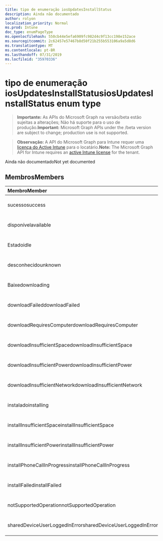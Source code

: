 ```yaml
---
title: tipo de enumeração iosUpdatesInstallStatus
description: Ainda não documentado
author: rolyon
localization_priority: Normal
ms.prod: Intune
doc_type: enumPageType
ms.openlocfilehash: 550cb44e5efa6909fc982d4c9f13cc198e152ace
ms.sourcegitcommit: 2c62457e57467b8d50f21b255b553106a9a5d8d6
ms.translationtype: MT
ms.contentlocale: pt-BR
ms.lasthandoff: 07/31/2019
ms.locfileid: "35970336"
---
```

# <a name="iosupdatesinstallstatus-enum-type"></a><span data-ttu-id="48f08-103">tipo de enumeração iosUpdatesInstallStatus</span><span class="sxs-lookup"><span data-stu-id="48f08-103">iosUpdatesInstallStatus enum type</span></span>

> <span data-ttu-id="48f08-104">**Importante:** As APIs do Microsoft Graph na versão/beta estão sujeitas a alterações; Não há suporte para o uso de produção.</span><span class="sxs-lookup"><span data-stu-id="48f08-104">**Important:** Microsoft Graph APIs under the /beta version are subject to change; production use is not supported.</span></span>

> <span data-ttu-id="48f08-105">**Observação:** A API do Microsoft Graph para Intune requer uma [licença do Active Intune](https://go.microsoft.com/fwlink/?linkid=839381) para o locatário.</span><span class="sxs-lookup"><span data-stu-id="48f08-105">**Note:** The Microsoft Graph API for Intune requires an [active Intune license](https://go.microsoft.com/fwlink/?linkid=839381) for the tenant.</span></span>

<span data-ttu-id="48f08-106">Ainda não documentado</span><span class="sxs-lookup"><span data-stu-id="48f08-106">Not yet documented</span></span>

## <a name="members"></a><span data-ttu-id="48f08-107">Membros</span><span class="sxs-lookup"><span data-stu-id="48f08-107">Members</span></span>
|<span data-ttu-id="48f08-108">Membro</span><span class="sxs-lookup"><span data-stu-id="48f08-108">Member</span></span>|<span data-ttu-id="48f08-109">Valor</span><span class="sxs-lookup"><span data-stu-id="48f08-109">Value</span></span>|<span data-ttu-id="48f08-110">Descrição</span><span class="sxs-lookup"><span data-stu-id="48f08-110">Description</span></span>|
|:---|:---|:---|
|<span data-ttu-id="48f08-111">sucesso</span><span class="sxs-lookup"><span data-stu-id="48f08-111">success</span></span>|<span data-ttu-id="48f08-112">,0</span><span class="sxs-lookup"><span data-stu-id="48f08-112">0</span></span>|<span data-ttu-id="48f08-113">Ainda não documentado</span><span class="sxs-lookup"><span data-stu-id="48f08-113">Not yet documented</span></span>|
|<span data-ttu-id="48f08-114">disponível</span><span class="sxs-lookup"><span data-stu-id="48f08-114">available</span></span>|<span data-ttu-id="48f08-115">1</span><span class="sxs-lookup"><span data-stu-id="48f08-115">1</span></span>|<span data-ttu-id="48f08-116">Ainda não documentado</span><span class="sxs-lookup"><span data-stu-id="48f08-116">Not yet documented</span></span>|
|<span data-ttu-id="48f08-117">Estado</span><span class="sxs-lookup"><span data-stu-id="48f08-117">idle</span></span>|<span data-ttu-id="48f08-118">duas</span><span class="sxs-lookup"><span data-stu-id="48f08-118">2</span></span>|<span data-ttu-id="48f08-119">Ainda não documentado</span><span class="sxs-lookup"><span data-stu-id="48f08-119">Not yet documented</span></span>|
|<span data-ttu-id="48f08-120">desconhecido</span><span class="sxs-lookup"><span data-stu-id="48f08-120">unknown</span></span>|<span data-ttu-id="48f08-121">3D</span><span class="sxs-lookup"><span data-stu-id="48f08-121">3</span></span>|<span data-ttu-id="48f08-122">Ainda não documentado</span><span class="sxs-lookup"><span data-stu-id="48f08-122">Not yet documented</span></span>|
|<span data-ttu-id="48f08-123">Baixe</span><span class="sxs-lookup"><span data-stu-id="48f08-123">downloading</span></span>|<span data-ttu-id="48f08-124">-2016330712</span><span class="sxs-lookup"><span data-stu-id="48f08-124">-2016330712</span></span>|<span data-ttu-id="48f08-125">Ainda não documentado</span><span class="sxs-lookup"><span data-stu-id="48f08-125">Not yet documented</span></span>|
|<span data-ttu-id="48f08-126">downloadFailed</span><span class="sxs-lookup"><span data-stu-id="48f08-126">downloadFailed</span></span>|<span data-ttu-id="48f08-127">-2016330711</span><span class="sxs-lookup"><span data-stu-id="48f08-127">-2016330711</span></span>|<span data-ttu-id="48f08-128">Ainda não documentado</span><span class="sxs-lookup"><span data-stu-id="48f08-128">Not yet documented</span></span>|
|<span data-ttu-id="48f08-129">downloadRequiresComputer</span><span class="sxs-lookup"><span data-stu-id="48f08-129">downloadRequiresComputer</span></span>|<span data-ttu-id="48f08-130">-2016330710</span><span class="sxs-lookup"><span data-stu-id="48f08-130">-2016330710</span></span>|<span data-ttu-id="48f08-131">Ainda não documentado</span><span class="sxs-lookup"><span data-stu-id="48f08-131">Not yet documented</span></span>|
|<span data-ttu-id="48f08-132">downloadInsufficientSpace</span><span class="sxs-lookup"><span data-stu-id="48f08-132">downloadInsufficientSpace</span></span>|<span data-ttu-id="48f08-133">-2016330709</span><span class="sxs-lookup"><span data-stu-id="48f08-133">-2016330709</span></span>|<span data-ttu-id="48f08-134">Ainda não documentado</span><span class="sxs-lookup"><span data-stu-id="48f08-134">Not yet documented</span></span>|
|<span data-ttu-id="48f08-135">downloadInsufficientPower</span><span class="sxs-lookup"><span data-stu-id="48f08-135">downloadInsufficientPower</span></span>|<span data-ttu-id="48f08-136">-2016330708</span><span class="sxs-lookup"><span data-stu-id="48f08-136">-2016330708</span></span>|<span data-ttu-id="48f08-137">Ainda não documentado</span><span class="sxs-lookup"><span data-stu-id="48f08-137">Not yet documented</span></span>|
|<span data-ttu-id="48f08-138">downloadInsufficientNetwork</span><span class="sxs-lookup"><span data-stu-id="48f08-138">downloadInsufficientNetwork</span></span>|<span data-ttu-id="48f08-139">-2016330707</span><span class="sxs-lookup"><span data-stu-id="48f08-139">-2016330707</span></span>|<span data-ttu-id="48f08-140">Ainda não documentado</span><span class="sxs-lookup"><span data-stu-id="48f08-140">Not yet documented</span></span>|
|<span data-ttu-id="48f08-141">instalado</span><span class="sxs-lookup"><span data-stu-id="48f08-141">installing</span></span>|<span data-ttu-id="48f08-142">-2016330706</span><span class="sxs-lookup"><span data-stu-id="48f08-142">-2016330706</span></span>|<span data-ttu-id="48f08-143">Ainda não documentado</span><span class="sxs-lookup"><span data-stu-id="48f08-143">Not yet documented</span></span>|
|<span data-ttu-id="48f08-144">installInsufficientSpace</span><span class="sxs-lookup"><span data-stu-id="48f08-144">installInsufficientSpace</span></span>|<span data-ttu-id="48f08-145">-2016330705</span><span class="sxs-lookup"><span data-stu-id="48f08-145">-2016330705</span></span>|<span data-ttu-id="48f08-146">Ainda não documentado</span><span class="sxs-lookup"><span data-stu-id="48f08-146">Not yet documented</span></span>|
|<span data-ttu-id="48f08-147">installInsufficientPower</span><span class="sxs-lookup"><span data-stu-id="48f08-147">installInsufficientPower</span></span>|<span data-ttu-id="48f08-148">-2016330704</span><span class="sxs-lookup"><span data-stu-id="48f08-148">-2016330704</span></span>|<span data-ttu-id="48f08-149">Ainda não documentado</span><span class="sxs-lookup"><span data-stu-id="48f08-149">Not yet documented</span></span>|
|<span data-ttu-id="48f08-150">installPhoneCallInProgress</span><span class="sxs-lookup"><span data-stu-id="48f08-150">installPhoneCallInProgress</span></span>|<span data-ttu-id="48f08-151">-2016330703</span><span class="sxs-lookup"><span data-stu-id="48f08-151">-2016330703</span></span>|<span data-ttu-id="48f08-152">Ainda não documentado</span><span class="sxs-lookup"><span data-stu-id="48f08-152">Not yet documented</span></span>|
|<span data-ttu-id="48f08-153">installFailed</span><span class="sxs-lookup"><span data-stu-id="48f08-153">installFailed</span></span>|<span data-ttu-id="48f08-154">-2016330702</span><span class="sxs-lookup"><span data-stu-id="48f08-154">-2016330702</span></span>|<span data-ttu-id="48f08-155">Ainda não documentado</span><span class="sxs-lookup"><span data-stu-id="48f08-155">Not yet documented</span></span>|
|<span data-ttu-id="48f08-156">notSupportedOperation</span><span class="sxs-lookup"><span data-stu-id="48f08-156">notSupportedOperation</span></span>|<span data-ttu-id="48f08-157">-2016330701</span><span class="sxs-lookup"><span data-stu-id="48f08-157">-2016330701</span></span>|<span data-ttu-id="48f08-158">Ainda não documentado</span><span class="sxs-lookup"><span data-stu-id="48f08-158">Not yet documented</span></span>|
|<span data-ttu-id="48f08-159">sharedDeviceUserLoggedInError</span><span class="sxs-lookup"><span data-stu-id="48f08-159">sharedDeviceUserLoggedInError</span></span>|<span data-ttu-id="48f08-160">-2016330699</span><span class="sxs-lookup"><span data-stu-id="48f08-160">-2016330699</span></span>|<span data-ttu-id="48f08-161">Ainda não documentado</span><span class="sxs-lookup"><span data-stu-id="48f08-161">Not yet documented</span></span>|





